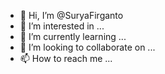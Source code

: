 - 👋 Hi, I’m @SuryaFirganto
- 👀 I’m interested in ...
- 🌱 I’m currently learning ...
- 💞️ I’m looking to collaborate on ...
- 📫 How to reach me ...

<!---
SuryaFirganto/SuryaFirganto is a ✨ special ✨ repository because its `README.md` (this file) appears on your GitHub profile.
You can click the Preview link to take a look at your changes.
--->

